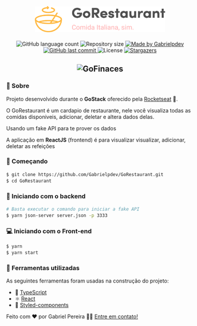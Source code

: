 <h2 align="center">
    <img alt="GoFinaces" title="#GoFinaces" src=".github/logo.png" width="350px" />
</h2>
  
<p align="center">
  <img alt="GitHub language count" src="https://img.shields.io/github/languages/count/Gabrielpdev/GoRestaurant?color=%2304D361">

  <img alt="Repository size" src="https://img.shields.io/github/repo-size/Gabrielpdev/GoRestaurant">

  	
  <a href="https://www.linkedin.com/in/gabriel-pereira-oliveira-78b1801ab/">
    <img alt="Made by Gabrielpdev" src="https://img.shields.io/badge/made%20by-Gabrielpdev-%2304D361">
  </a>
	
  
  <a href="https://github.com/Gabrielpdev/GoRestaurant/commits/master">
    <img alt="GitHub last commit" src="https://img.shields.io/github/last-commit/Gabrielpdev/GoRestaurant">
  </a>

  <img alt="License" src="https://img.shields.io/badge/license-MIT-brightgreen">
   <a href="https://github.com/Gabrielpdev/GoRestaurant/stargazers">
    <img alt="Stargazers" src="https://img.shields.io/github/stars/Gabrielpdev/GoRestaurant?style=social">
  </a>
</p>

<h2 align="center">
    <img alt="GoFinaces" title="#GoRestaurant" src=".github/GoRestaurant.gif" width="800px" />
</h2>

### 📜 Sobre
Projeto desenvolvido durante o **GoStack** oferecido pela [Rocketseat] :rocket:.

O GoRestaurant é um cardapio de restaurante, nele você visualiza todas as comidas disponiveis, adicionar, deletar e altera dados delas.

Usando um fake API para te prover os dados

A aplicação em **ReactJS** (frontend) é para visualizar visualizar, adicionar, deletar as refeições

### :rocket: Começando
```bash
$ git clone https://github.com/Gabrielpdev/GoRestaurant.git
$ cd GoRestaurant
```
### :rocket: Iniciando com o backend
```bash
# Basta executar o comando para iniciar a fake API
$ yarn json-server server.json -p 3333
```
### 💻 Iniciando com o Front-end 
```bash
$ yarn
$ yarn start
```
### 🧰  Ferramentas utilizadas

As seguintes ferramentas foram usadas na construção do projeto:
- 🔵 [TypeScript][typescript]
- ⚛️ [React][reactjs]
- 💅 [Styled-components]

Feito com ❤️ por Gabriel Pereira 👋🏽 [Entre em contato!](https://www.linkedin.com/in/gabriel-pereira-oliveira-78b1801ab/)

[typescript]: https://www.typescriptlang.org/
[reactjs]: https://reactjs.org
[rs]: https://rocketseat.com.br
[Rocketseat]:https://github.com/Rocketseat
[styled-components]:https://styled-components.com/

